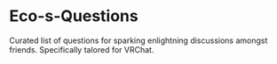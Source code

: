# Eco-s-Questions
Curated list of questions for sparking enlightning discussions amongst friends. Specifically talored for VRChat.

